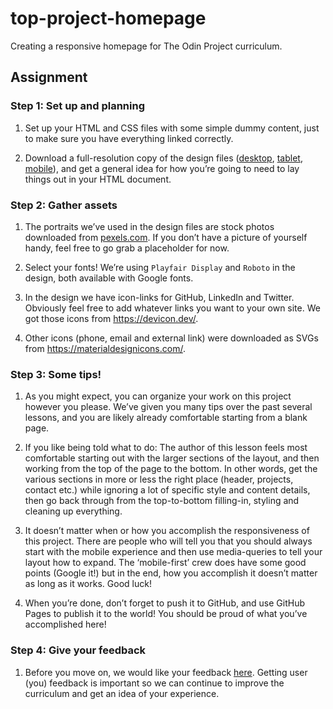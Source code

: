 # top-project-homepage
Creating a responsive homepage for The Odin Project curriculum.

## Assignment
### Step 1: Set up and planning
1. Set up your HTML and CSS files with some simple dummy content, just to make sure you have everything linked correctly.

1. Download a full-resolution copy of the design files ([desktop](https://cdn.statically.io/gh/TheOdinProject/curriculum/1c8b5c739efd263e8cc48703988b18d6e3afe034/advanced_html_css/responsive-design/project_personal_portfolio/imgs/portfolio.png), [tablet](https://cdn.statically.io/gh/TheOdinProject/curriculum/1c8b5c739efd263e8cc48703988b18d6e3afe034/advanced_html_css/responsive-design/project_personal_portfolio/imgs/portfolio%20tablet.png), [mobile](https://cdn.statically.io/gh/TheOdinProject/curriculum/1c8b5c739efd263e8cc48703988b18d6e3afe034/advanced_html_css/responsive-design/project_personal_portfolio/imgs/portfolio%20mobile.png)), and get a general idea for how you’re going to need to lay things out in your HTML document.

### Step 2: Gather assets
1. The portraits we’ve used in the design files are stock photos downloaded from [pexels.com](https://www.pexels.com/). If you don’t have a picture of yourself handy, feel free to go grab a placeholder for now.

1. Select your fonts! We’re using `Playfair Display` and `Roboto` in the design, both available with Google fonts.

1. In the design we have icon-links for GitHub, LinkedIn and Twitter. Obviously feel free to add whatever links you want to your own site. We got those icons from https://devicon.dev/.

1. Other icons (phone, email and external link) were downloaded as SVGs from https://materialdesignicons.com/.

### Step 3: Some tips!
1. As you might expect, you can organize your work on this project however you please. We’ve given you many tips over the past several lessons, and you are likely already comfortable starting from a blank page.

1. If you like being told what to do: The author of this lesson feels most comfortable starting out with the larger sections of the layout, and then working from the top of the page to the bottom. In other words, get the various sections in more or less the right place (header, projects, contact etc.) while ignoring a lot of specific style and content details, then go back through from the top-to-bottom filling-in, styling and cleaning up everything.

1. It doesn’t matter when or how you accomplish the responsiveness of this project. There are people who will tell you that you should always start with the mobile experience and then use media-queries to tell your layout how to expand. The ‘mobile-first’ crew does have some good points (Google it!) but in the end, how you accomplish it doesn’t matter as long as it works. Good luck!

1. When you’re done, don’t forget to push it to GitHub, and use GitHub Pages to publish it to the world! You should be proud of what you’ve accomplished here!

### Step 4: Give your feedback
1. Before you move on, we would like your feedback [here](https://docs.google.com/forms/d/e/1FAIpQLSdVvT-2TiczhXP9qGfr28Aq6w6wzct0ypDqcpztaocA9bypXw/viewform?usp=sf_link). Getting user (you) feedback is important so we can continue to improve the curriculum and get an idea of your experience.